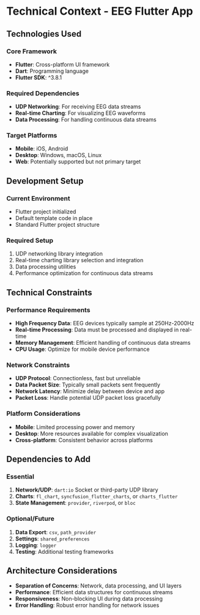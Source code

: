 # Technical Context - EEG Flutter App

## Technologies Used

### Core Framework
- **Flutter**: Cross-platform UI framework
- **Dart**: Programming language
- **Flutter SDK**: ^3.8.1

### Required Dependencies
- **UDP Networking**: For receiving EEG data streams
- **Real-time Charting**: For visualizing EEG waveforms
- **Data Processing**: For handling continuous data streams

### Target Platforms
- **Mobile**: iOS, Android
- **Desktop**: Windows, macOS, Linux
- **Web**: Potentially supported but not primary target

## Development Setup

### Current Environment
- Flutter project initialized
- Default template code in place
- Standard Flutter project structure

### Required Setup
1. UDP networking library integration
2. Real-time charting library selection and integration
3. Data processing utilities
4. Performance optimization for continuous data streams

## Technical Constraints

### Performance Requirements
- **High Frequency Data**: EEG devices typically sample at 250Hz-2000Hz
- **Real-time Processing**: Data must be processed and displayed in real-time
- **Memory Management**: Efficient handling of continuous data streams
- **CPU Usage**: Optimize for mobile device performance

### Network Constraints
- **UDP Protocol**: Connectionless, fast but unreliable
- **Data Packet Size**: Typically small packets sent frequently
- **Network Latency**: Minimize delay between device and app
- **Packet Loss**: Handle potential UDP packet loss gracefully

### Platform Considerations
- **Mobile**: Limited processing power and memory
- **Desktop**: More resources available for complex visualization
- **Cross-platform**: Consistent behavior across platforms

## Dependencies to Add

### Essential
1. **Network/UDP**: `dart:io` Socket or third-party UDP library
2. **Charts**: `fl_chart`, `syncfusion_flutter_charts`, or `charts_flutter`
3. **State Management**: `provider`, `riverpod`, or `bloc`

### Optional/Future
1. **Data Export**: `csv`, `path_provider`
2. **Settings**: `shared_preferences`
3. **Logging**: `logger`
4. **Testing**: Additional testing frameworks

## Architecture Considerations
- **Separation of Concerns**: Network, data processing, and UI layers
- **Performance**: Efficient data structures for continuous streams
- **Responsiveness**: Non-blocking UI during data processing
- **Error Handling**: Robust error handling for network issues 